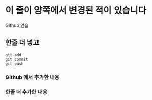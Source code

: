 # 이 줄이 양쪽에서 변경된 적이 있습니다

Github 연습

## 한줄 더 넣고

```
git add
git commit
git push
```

### Github 에서 추가한 내용

### 한줄 더 추가한 내용
